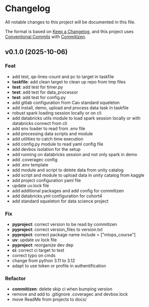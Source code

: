# Changelog

All notable changes to this project will be documented in this file.

The format is based on [Keep a Changelog](https://keepachangelog.com/en/1.0.0/),
and this project uses [Conventional Commits](https://www.conventionalcommits.org/) with [Commitizen](https://github.com/commitizen/cz-cli).

## v0.1.0 (2025-10-06)

### Feat

- add test, qa-lines-count and pc to target in taskfile
- **taskfile**: add clean target to clean up repo from tmp files
- **test**: add test for timer.py
- **test**: add test for data_processor
- **test**: add test for config.py
- add gitlab configuration from Cao standard squeleton
- add install, demo, upload and process data task in taskfile
- robust spark loading session locally or on cli
- add databricks utils module to load spark session locally or with databricks connect from cli
- add env loader to read from .env file
- add processing data scripts and module
- add utilities to catch time execution
- add config.py module to read yaml config file
- add devbox isolation for the setup
- add running on databricks session and not only spark in demo
- add .coveragec config
- add .env template
- add module and script to delete data from unity catalog
- add script and module to upload data in unity catalog from kaggle
- add project configuration yaml file
- update uv.lock file
- add additional packages and add config for commitizen
- add databricks.yml configuration for cohort4
- add standard squeleton for data science project

### Fix

- **pyproject**: correct version to be read by commitizen
- **pyproject**: correct version_files to version.txt
- **pyproject**: correct package name include = ["mlops_course"]
- **uv**: update uv lock file
- **pyproject**: reorganize dev dep
- **ci**: correct ci target to test
- correct typo on cmds
- change from python 3.11 to 3.12
- adapt to use token or profile in authentification

### Refactor

- **commitizen**: delete skip ci when bumping version
- remove and add to .gitignore .coveragec and devbox.lock
- move ReadMe from projects to docs/
